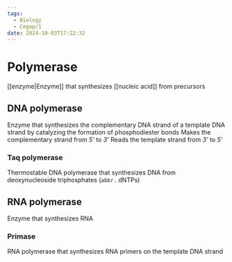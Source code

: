 ```yaml
---
tags:
  - Biology
  - Cegep/1
date: 2024-10-03T17:22:32
---
```


# Polymerase

[[enzyme|Enzyme]] that synthesizes [[nucleic acid]] from precursors

## DNA polymerase

Enzyme that synthesizes the complementary DNA strand of a template DNA strand by catalyzing the formation of phosphodiester bonds
Makes the complementary strand from *5'* to *3'*
Reads the template strand from *3'* to *5'*

### Taq polymerase

Thermostable DNA polymerase that synthesizes DNA from deoxynucleoside triphosphates (`abbr.` dNTPs)

## RNA polymerase

Enzyme that synthesizes RNA

### Primase

RNA polymerase that synthesizes RNA primers on the template DNA strand